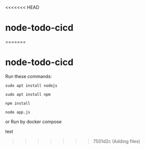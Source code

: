 <<<<<<< HEAD
# node-todo-cicd
=======
# node-todo-cicd

Run these commands:


`sudo apt install nodejs`


`sudo apt install npm`


`npm install`

`node app.js`

or Run by docker compose

test

>>>>>>> 7501d2c (Adding files)
